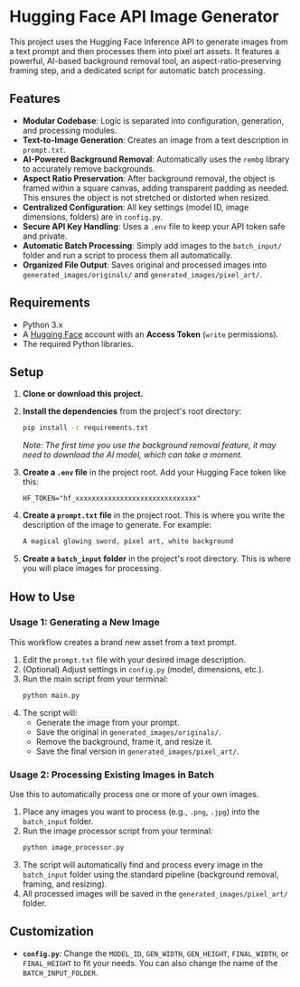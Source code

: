 # Hugging Face API Image Generator

This project uses the Hugging Face Inference API to generate images from a text prompt and then processes them into pixel art assets. It features a powerful, AI-based background removal tool, an aspect-ratio-preserving framing step, and a dedicated script for automatic batch processing.

## Features

-   **Modular Codebase**: Logic is separated into configuration, generation, and processing modules.
-   **Text-to-Image Generation**: Creates an image from a text description in `prompt.txt`.
-   **AI-Powered Background Removal**: Automatically uses the `rembg` library to accurately remove backgrounds.
-   **Aspect Ratio Preservation**: After background removal, the object is framed within a square canvas, adding transparent padding as needed. This ensures the object is not stretched or distorted when resized.
-   **Centralized Configuration**: All key settings (model ID, image dimensions, folders) are in `config.py`.
-   **Secure API Key Handling**: Uses a `.env` file to keep your API token safe and private.
-   **Automatic Batch Processing**: Simply add images to the `batch_input/` folder and run a script to process them all automatically.
-   **Organized File Output**: Saves original and processed images into `generated_images/originals/` and `generated_images/pixel_art/`.

## Requirements

-   Python 3.x
-   A [Hugging Face](https://huggingface.co/) account with an **Access Token** (`write` permissions).
-   The required Python libraries.

## Setup

1.  **Clone or download this project.**

2.  **Install the dependencies** from the project's root directory:
    ```bash
    pip install -r requirements.txt
    ```
    *Note: The first time you use the background removal feature, it may need to download the AI model, which can take a moment.*

3.  **Create a `.env` file** in the project root. Add your Hugging Face token like this:
    ```
    HF_TOKEN="hf_xxxxxxxxxxxxxxxxxxxxxxxxxxxxxx"
    ```

4.  **Create a `prompt.txt` file** in the project root. This is where you write the description of the image to generate. For example:
    ```txt
    A magical glowing sword, pixel art, white background
    ```
5.  **Create a `batch_input` folder** in the project's root directory. This is where you will place images for processing.

## How to Use

### Usage 1: Generating a New Image

This workflow creates a brand new asset from a text prompt.

1.  Edit the `prompt.txt` file with your desired image description.
2.  (Optional) Adjust settings in `config.py` (model, dimensions, etc.).
3.  Run the main script from your terminal:
    ```bash
    python main.py
    ```
4.  The script will:
    -   Generate the image from your prompt.
    -   Save the original in `generated_images/originals/`.
    -   Remove the background, frame it, and resize it.
    -   Save the final version in `generated_images/pixel_art/`.

### Usage 2: Processing Existing Images in Batch

Use this to automatically process one or more of your own images.

1.  Place any images you want to process (e.g., `.png`, `.jpg`) into the `batch_input` folder.
2.  Run the image processor script from your terminal:
    ```bash
    python image_processor.py
    ```
3.  The script will automatically find and process every image in the `batch_input` folder using the standard pipeline (background removal, framing, and resizing).
4.  All processed images will be saved in the `generated_images/pixel_art/` folder.

## Customization

-   **`config.py`**: Change the `MODEL_ID`, `GEN_WIDTH`, `GEN_HEIGHT`, `FINAL_WIDTH`, or `FINAL_HEIGHT` to fit your needs. You can also change the name of the `BATCH_INPUT_FOLDER`.